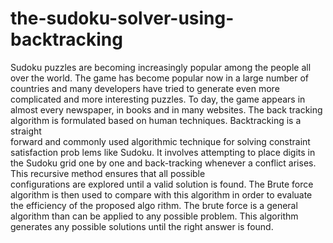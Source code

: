 #  the-sudoku-solver-using-backtracking



 Sudoku puzzles are becoming increasingly popular among the people all over the 
world. The game has become popular now in a large number of countries and many 
developers have tried to generate even more complicated and more interesting puzzles. To
day, the game appears in almost every newspaper, in books and in many websites. The back
tracking algorithm is formulated based on human techniques. Backtracking is a straight  
forward and commonly used algorithmic technique for solving constraint satisfaction prob
lems like Sudoku. It involves attempting to place digits in the Sudoku grid one by one and 
back-tracking whenever a conflict arises. This recursive method ensures that all possible  
configurations are explored until a valid solution is found. The Brute force algorithm is then 
used to compare with this algorithm in order to evaluate the efficiency of the proposed algo
rithm. The brute force is a general algorithm than can be applied to any possible problem. 
This algorithm generates any possible solutions until the right answer is found.
